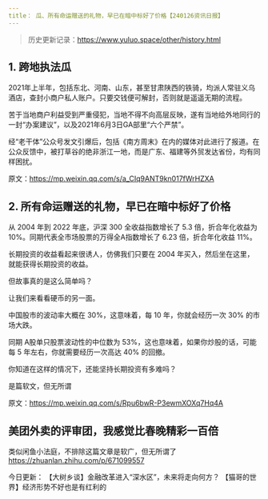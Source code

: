 ```yaml
---
title： 瓜、所有命运赠送的礼物，早已在暗中标好了价格【240126资讯日报】
---
```

> 历史更新记录：https://www.yuluo.space/other/history.html

## 1. 跨地执法瓜

2021年上半年，包括东北、河南、山东，甚至甘肃陕西的铁骑，均派人常驻义乌酒店，查封小商户私人账户。只要交钱便可解封，否则就是遥遥无期的流程。

苦于当地商户利益受到严重侵犯，当地不得不向高层反映，遂有当地给外地同行的一封“办案建议”，以及2021年6月3日GA部里“六个严禁”。

经“老干体”公众号发文引爆后，包括《南方周末》在内的媒体对此进行了报道。在公众反馈中，被打草谷的绝非浙江一地，而是广东、福建等外贸发达省份，均有同样困扰。

原文：https://mp.weixin.qq.com/s/a_CIq9ANT9kn017fWrHZXA

## 2. 所有命运赠送的礼物，早已在暗中标好了价格 

从 2004 年到 2022 年底，沪深 300 全收益指数增长了 5.3 倍，折合年化收益为 10%。同期代表全市场股票的万得全A指数增长了 6.23 倍，折合年化收益 11%。

长期投资的收益看起来很诱人，仿佛我们只要在 2004 年买入，然后坐在这里，就能获得长期投资的收益。

但故事真的是这么简单吗？

让我们来看看硬币的另一面。

中国股市的波动率大概在 30%，这意味着，每 10 年，你就会经历一次 30% 的市场大跌。

同期 A股单只股票波动性的中位数为 53%，这也意味着，如果你炒股的话，可能每 5 年左右，你就需要经历一次高达 40% 的回撤。

你知道在这样的情况下，还能坚持长期投资有多难吗？

是篇软文，但无所谓

原文：https://mp.weixin.qq.com/s/Rpu6bwR-P3ewmXOXq7Hq4A


## 美团外卖的评审团，我感觉比春晚精彩一百倍

类似闲鱼小法庭，不排除这篇文章是软广，但无所谓了
https://zhuanlan.zhihu.com/p/671099557



今日更新：
【大树乡谈】金融改革进入“深水区”，未来将走向何方？
【猫哥的世界】经济形势不好也是有红利的